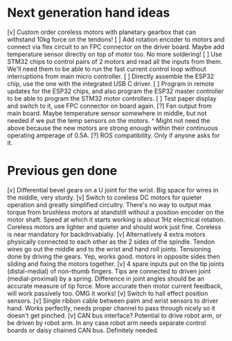 Next generation hand ideas
==========================

[v] Custom order coreless motors with planetary gearbox that can withstand 10kg force on the tendons!
[ ] Add rotation encoder to motors and connect via flex circuit to an FPC connector on the driver board. Maybe add temperature sensor directly on top of motor too. No more soldering!
[ ] Use STM32 chips to control pairs of 2 motors and read all the inputs from them. We'll need them to be able to run the fast current control loop without interruptions from main micro controller.
[ ] Directly assemble the ESP32 chip, use the one with the integrated USB C driver.
[ ] Program in remote updates for the ESP32 chips, and also program the ESP32 master controller to be able to program the STM32 motor controllers.
[ ] Test paper display and switch to it, use FPC connector on board again.
[?] Fan output from main board. Maybe temperature sensor somewhere in middle, but not needed if we put the temp sensors on the motors.
^ Might not need the above because the new motors are strong enough within their continuous operating amperage of 0.5A.
[?] ROS compatibility. Only if anyone asks for it.


Previous gen done
=================

[v] Differential bevel gears on a U joint for the wrist. Big space for wires in the middle, very sturdy.
[v] Switch to coreless DC motors for quieter operation and greatly simplified circuitry. There's no way to output max torque from brushless motors at standstill without a position encoder on the motor shaft. Speed at which it starts working is about 1Hz electrical rotation. Coreless motors are lighter and quieter and should work just fine.
Coreless is near mandatory for backdrivabialiy.
[v] Alternatively 4 extra motors physically connected to each other as the 2 sides of the spindle. Tendon wires go out the middle and to the wrist and hand roll joints. Tensioning done by driving the gears.
Yep, works good.
motors in opposite sides then sliding and fixing the motors together.
[v] 4 spare inputs put on the tip joints (distal-medial) of non-thumb fingers. Tips are connected to driven joint (medial-proximal) by a spring. Difference in joint angles should be an accurate measure of tip force. More accurate then motor current feedback, will work passively too.
OMG it works!
[v] Switch to hall effect position sensors.
[v] Single ribbon cable between palm and wrist sensors to driver hand.
Works perfectly, needs proper channel to pass through nicely so it doesn't get pinched.
[v] CAN bus interface? Potential to drive robot arm, or be driven by robot arm. In any case robot arm needs separate control boards or daisy chained CAN bus.
Definitely needed.